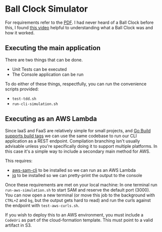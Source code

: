 # Ball Clock Simulator
For requirements refer to the [PDF](Rakuten-BallClockAssignment.pdf). I had never heard of a Ball Clock before this, I found [this video](https://youtu.be/F7K6GIBWPQw) helpful to understanding what a Ball Clock was and how it worked.

## Executing the main application
There are two things that can be done.
- Unit Tests can be executed
- The Console application can be run

To do either of these things, respectfully, you can run the convenience scripts provided:
- `test-tdd.sh`
- `run-cli-simulation.sh`

## Executing as an AWS Lambda
Since IaaS and FaaS are relatively simple for small projects, and [Go Build supports build tags](https://dave.cheney.net/2013/10/12/how-to-use-conditional-compilation-with-the-go-build-tool) we can use the same codebase to run our CLI application as a REST endpoint. Compilation branching isn't usually advisable unless you're specifically doing it to support multiple platforms. In this case it's a simple way to include a secondary main method for AWS.

This requires:
- [aws-sam-cli](https://github.com/awslabs/aws-sam-cli) to be installed so we can run as an AWS Lambda
- [jq](https://stedolan.github.io/jq/) to be installed so we can pretty-print the output to the console

Once these requirements are met on your local machine:
In one terminal run `run-aws-simulation.sh` to start SAM and reserve the default port (3000). You can now open a new terminal (or move this job to the background with `CTRL+Z` and `bg`, but the output gets hard to read) and run the curls against the endpoint with `test-aws-curls.sh`.

If you wish to deploy this to an AWS environment, you must include a `CodeUri` as part of the cloud-formation template. This must point to a valid artifact in S3.